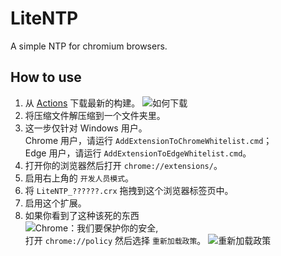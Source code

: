 # LiteNTP
 A simple NTP for chromium browsers.
## How to use
 1. 从 [Actions](https://github.com/NT-AUTHORITY/LiteNTP/actions) 下载最新的构建。
    ![如何下载](https://github.com/user-attachments/assets/ecbd5e3e-22cd-4727-bacc-44528b8c3e5a)
 2. 将压缩文件解压缩到一个文件夹里。
 3. 这一步仅针对 Windows 用户。  
    Chrome 用户，请运行 `AddExtensionToChromeWhitelist.cmd`；  
    Edge 用户，请运行 `AddExtensionToEdgeWhitelist.cmd`。
 5. 打开你的浏览器然后打开 `chrome://extensions/`。
 6. 启用右上角的 `开发人员模式`。
 7. 将 `LiteNTP_??????.crx` 拖拽到这个浏览器标签页中。
 8. 启用这个扩展。
 9. 如果你看到了这种该死的东西  
    ![Chrome：我们要保护你的安全](https://github.com/user-attachments/assets/45b4842b-02bc-4476-a394-6606f8e790fb),  
    打开 `chrome://policy` 然后选择 `重新加载政策`。
    ![重新加载政策](https://github.com/user-attachments/assets/581a4c11-eb8e-424c-85d9-cd510ecc0718)
